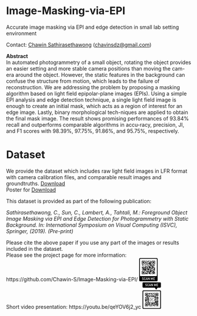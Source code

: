 # Image-Masking-via-EPI
Accurate image masking via EPI and edge detection in small lab setting environment 
<p>Contact: <a href=mailto:c.sathirasethawong@student.adfa.edu.au>Chawin Sathirasethawong</a> (<a href=mailto:chavinsdz@gmail.com>chavinsdz@gmail.com</a>)
<p><b>Abstract</b>
  <br>In automated photogrammetry of a small object, rotating the object provides an easier setting and more stable camera positions than moving the cam-era around the object. However, the static features in the background can confuse the structure from motion, which leads to the failure of reconstruction. We are addressing the problem by proposing a masking algorithm based on light field epipolar-plane images (EPIs). Using a simple EPI analysis and edge detection technique, a single light field image is enough to create an initial mask, which acts as a region of interest for an edge image. Lastly, binary morphological tech-niques are applied to obtain the final mask image. The result shows promising performances of 93.84% recall and outperforms comparable algorithms in accu-racy, precision, JI, and F1 scores with 98.39%, 97.75%, 91.86%, and 95.75%, respectively.

# Dataset
We provide the dataset which includes raw light field images in LFR format with camera calibration files, and comparable result images and groundtruths. <a href=https://cloudstor.aarnet.edu.au/plus/s/yFN89S5oaxGccnh>Download</a>
<br>Poster for <a href=https://github.com/Chawin-S/Image-Masking-via-EPI/blob/master/ISVC2019-Image-Masking-via-EPI.pdf>Download</a>
<p>This dataset is provided as part of the following publication:
<p><i>Sathirasethawong, C., Sun, C., Lambert, A., Tahtali, M.: Foreground Object Image Masking via EPI and Edge Detection for Photogrammetry with Static Background. In: International Symposium on Visual Computing (ISVC), Springer, (2019). (Pre-print)</i>
<p>Please cite the above paper if you use any part of the images or results included in the dataset. 
<br>Please see the project page for more information: https://github.com/Chawin-S/Image-Masking-via-EPI/ 
  <img src="https://raw.githubusercontent.com/Chawin-S/Image-Masking-via-EPI/master/04avzcU.png" width=10% height=10%>
<br>Short video presentation: https://youtu.be/qeYOV6j2_yc
  <img src="https://raw.githubusercontent.com/Chawin-S/Image-Masking-via-EPI/master/QRvideo.png" width=10% height=10%>
 
  
